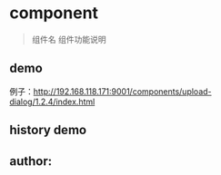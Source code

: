 # component

> 组件名
组件功能说明

## demo
<a href=''></a>

例子：<a href='http://192.168.118.171:9001/components/upload-dialog/1.2.4/index.html'>http://192.168.118.171:9001/components/upload-dialog/1.2.4/index.html</a>


## history demo
<a href=''></a>


## author:
